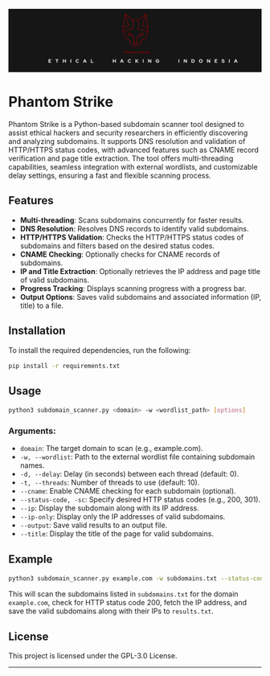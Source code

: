 <p align="center">
  <img src="https://github.com/S-Cyber/phantomstike/blob/main/main/Icon/PhantomStrike-ICO.png" >
</p>


# Phantom Strike 

Phantom Strike is a Python-based subdomain scanner tool designed to assist ethical hackers and security researchers in efficiently discovering and analyzing subdomains. It supports DNS resolution and validation of HTTP/HTTPS status codes, with advanced features such as CNAME record verification and page title extraction. The tool offers multi-threading capabilities, seamless integration with external wordlists, and customizable delay settings, ensuring a fast and flexible scanning process.

## Features

- **Multi-threading**: Scans subdomains concurrently for faster results.
- **DNS Resolution**: Resolves DNS records to identify valid subdomains.
- **HTTP/HTTPS Validation**: Checks the HTTP/HTTPS status codes of subdomains and filters based on the desired status codes.
- **CNAME Checking**: Optionally checks for CNAME records of subdomains.
- **IP and Title Extraction**: Optionally retrieves the IP address and page title of valid subdomains.
- **Progress Tracking**: Displays scanning progress with a progress bar.
- **Output Options**: Saves valid subdomains and associated information (IP, title) to a file.

## Installation

To install the required dependencies, run the following:

```bash
pip install -r requirements.txt
```

## Usage

```bash
python3 subdomain_scanner.py <domain> -w <wordlist_path> [options]
```

### Arguments:
- `domain`: The target domain to scan (e.g., example.com).
- `-w, --wordlist`: Path to the external wordlist file containing subdomain names.
- `-d, --delay`: Delay (in seconds) between each thread (default: 0).
- `-t, --threads`: Number of threads to use (default: 10).
- `--cname`: Enable CNAME checking for each subdomain (optional).
- `--status-code, -sc`: Specify desired HTTP status codes (e.g., 200, 301).
- `--ip`: Display the subdomain along with its IP address.
- `--ip-only`: Display only the IP addresses of valid subdomains.
- `--output`: Save valid results to an output file.
- `--title`: Display the title of the page for valid subdomains.

## Example

```bash
python3 subdomain_scanner.py example.com -w subdomains.txt --status-code 200 --ip --output results.txt
```

This will scan the subdomains listed in `subdomains.txt` for the domain `example.com`, check for HTTP status code 200, fetch the IP address, and save the valid subdomains along with their IPs to `results.txt`.

## License

This project is licensed under the GPL-3.0 License.

---
